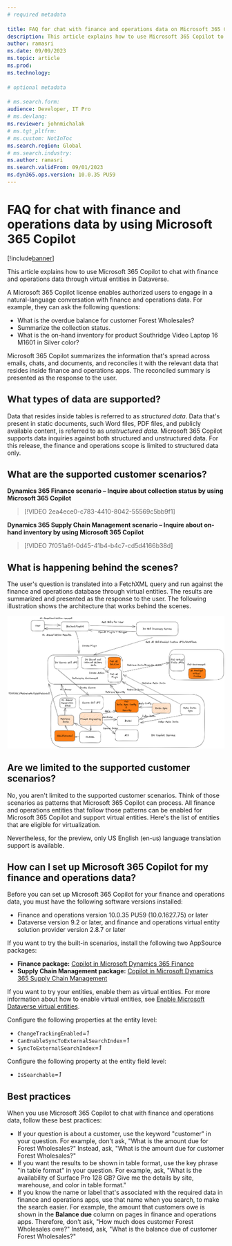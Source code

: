 ```yaml
---
# required metadata

title: FAQ for chat with finance and operations data on Microsoft 365 Copilot
description: This article explains how to use Microsoft 365 Copilot to chat with finance and operations data through virtual entities in Dataverse.
author: ramasri
ms.date: 09/09/2023
ms.topic: article
ms.prod:
ms.technology: 

# optional metadata

# ms.search.form:
audience: Developer, IT Pro
# ms.devlang: 
ms.reviewer: johnmichalak
# ms.tgt_pltfrm: 
# ms.custom: NotInToc
ms.search.region: Global
# ms.search.industry:
ms.author: ramasri
ms.search.validFrom: 09/01/2023
ms.dyn365.ops.version: 10.0.35 PU59
---
```


# FAQ for chat with finance and operations data by using Microsoft 365 Copilot

[!include[banner](../includes/banner.md)]

This article explains how to use Microsoft 365 Copilot to chat with finance and operations data through virtual entities in Dataverse.

A Microsoft 365 Copilot license enables authorized users to engage in a natural-language conversation with finance and operations data. For example, they can ask the following questions:

- What is the overdue balance for customer Forest Wholesales?
- Summarize the collection status.
- What is the on-hand inventory for product Southridge Video Laptop 16 M1601 in Silver color?

Microsoft 365 Copilot summarizes the information that's spread across emails, chats, and documents, and reconciles it with the relevant data that resides inside finance and operations apps. The reconciled summary is presented as the response to the user.

## What types of data are supported?

Data that resides inside tables is referred to as *structured data*. Data that's present in static documents, such Word files, PDF files, and publicly available content, is referred to as *unstructured data*. Microsoft 365 Copilot supports data inquiries against both structured and unstructured data. For this release, the finance and operations scope is limited to structured data only.

## What are the supported customer scenarios?

**Dynamics 365 Finance scenario – Inquire about collection status by using Microsoft 365 Copilot**

> [!VIDEO 2ea4ece0-c783-4410-8042-55569c5bb9f1]

**Dynamics 365 Supply Chain Management scenario – Inquire about on-hand inventory by using Microsoft 365 Copilot**

> [!VIDEO 7f051a6f-0d45-41b4-b4c7-cd5d4166b38d]

## What is happening behind the scenes?

The user's question is translated into a FetchXML query and run against the finance and operations database through virtual entities. The results are summarized and presented as the response to the user. The following illustration shows the architecture that works behind the scenes.

![Diagram that shows the data flow between finance and operations apps and Microsoft 365 Copilot.](media/finops-structured-data-architecture.png)

## Are we limited to the supported customer scenarios?

No, you aren't limited to the supported customer scenarios. Think of those scenarios as patterns that Microsoft 365 Copilot can process. All finance and operations entities that follow those patterns can be enabled for Microsoft 365 Copilot and support virtual entities. Here's the list of entities that are eligible for virtualization.

Nevertheless, for the preview, only US English (en-us) language translation support is available.

## How can I set up Microsoft 365 Copilot for my finance and operations data?

Before you can set up Microsoft 365 Copilot for your finance and operations data, you must have the following software versions installed:

- Finance and operations version 10.0.35 PU59 (10.0.1627.75) or later
- Dataverse version 9.2 or later, and finance and operations virtual entity solution provider version 2.8.7 or later

If you want to try the built-in scenarios, install the following two AppSource packages:

- **Finance package:** [Copilot in Microsoft Dynamics 365 Finance](https://appsource.microsoft.com/product/dynamics-365/mscrm.d365-financeai-preview?flightCodes=9b882e82e59c4f35a1b0a5368d42ea92&tab=DetailsAndSupport)
- **Supply Chain Management package:** [Copilot in Microsoft Dynamics 365 Supply Chain Management](https://appsource.microsoft.com/product/dynamics-365/mscrm.dynamicsscmai-preview?flightCodes=f42a7338c806438f8fca820c4ed82b7c&tab=Overview)

If you want to try your entities, enable them as virtual entities. For more information about how to enable virtual entities, see [Enable Microsoft Dataverse virtual entities](../power-platform/enable-virtual-entities.md).

Configure the following properties at the entity level:

- `ChangeTrackingEnabled`=*1*
- `CanEnableSyncToExternalSearchIndex`=*1*
- `SyncToExternalSearchIndex`=*1*

Configure the following property at the entity field level:

- `IsSearchable`=*1*

## Best practices

When you use Microsoft 365 Copilot to chat with finance and operations data, follow these best practices:

- If your question is about a customer, use the keyword "customer" in your question. For example, don't ask, "What is the amount due for Forest Wholesales?" Instead, ask, "What is the amount due for customer Forest Wholesales?"
- If you want the results to be shown in table format, use the key phrase "in table format" in your question. For example, ask, "What is the availability of Surface Pro 128 GB? Give me the details by site, warehouse, and color in table format."
- If you know the name or label that's associated with the required data in finance and operations apps, use that name when you search, to make the search easier. For example, the amount that customers owe is shown in the **Balance due** column on pages in finance and operations apps. Therefore, don't ask, "How much does customer Forest Wholesales owe?" Instead, ask, "What is the balance due of customer Forest Wholesales?"
